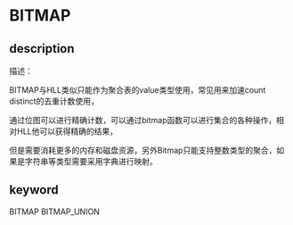 # BITMAP

## description

描述：

BITMAP与HLL类似只能作为聚合表的value类型使用，常见用来加速count distinct的去重计数使用，

通过位图可以进行精确计数，可以通过bitmap函数可以进行集合的各种操作，相对HLL他可以获得精确的结果，

但是需要消耗更多的内存和磁盘资源，另外Bitmap只能支持整数类型的聚合，如果是字符串等类型需要采用字典进行映射。

## keyword

BITMAP BITMAP_UNION

